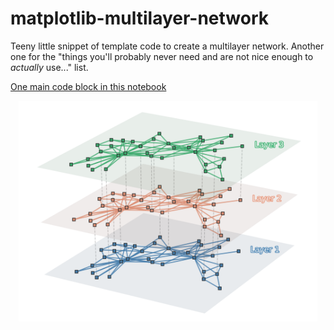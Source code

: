 # matplotlib-multilayer-network
Teeny little snippet of template code to create a multilayer network. Another one for the "things you'll probably never need and are not nice enough to *actually* use..." list.

[One main code block in this notebook](https://nbviewer.jupyter.org/github/jkbren/matplotlib-multilayer-network/blob/master/matplotlib-multilayer-networks.ipynb)

<p align="center">
<img src="multilayer_network.png" alt="Dope1" width="95%"/>
</p>
